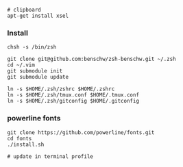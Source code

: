 
	# clipboard
	apt-get install xsel

### Install

	chsh -s /bin/zsh

	git clone git@github.com:benschw/zsh-benschw.git ~/.zsh
	cd ~/.vim
	git submodule init
	git submodule update

	ln -s $HOME/.zsh/zshrc $HOME/.zshrc
	ln -s $HOME/.zsh/tmux.conf $HOME/.tmux.conf
	ln -s $HOME/.zsh/gitconfig $HOME/.gitconfig

### powerline fonts

	git clone https://github.com/powerline/fonts.git
	cd fonts
	./install.sh

	# update in terminal profile

